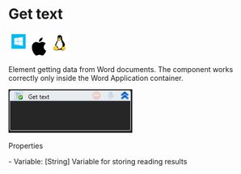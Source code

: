 # Get text

![](<../../../.gitbook/assets/image (103).png>)

Element getting data from Word documents. The component works correctly only inside the Word Application container.

![](<../../../.gitbook/assets/1 (90).png>)

Properties

&#x20;\- Variable: \[String] Variable for storing reading results
